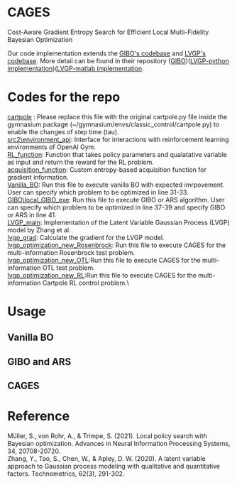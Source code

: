 # CAGES
Cost-Aware Gradient Entropy Search for Efficient Local
Multi-Fidelity Bayesian Optimization

Our code implementation extends the [GIBO's codebase](https://arxiv.org/abs/2106.11899) and [LVGP's codebase](https://arxiv.org/abs/1806.07504). More detail can be found in their repository ([GIBO](https://github.com/sarmueller/gibo/tree/main))([LVGP-python implementation](https://github.com/balaranjan/LVGP/tree/main))([LVGP-matlab implementation](https://doi.org/10.1080/00401706.2019.1638834).

# Codes for the repo
[cartpole](https://github.com/PaulsonLab/CAGES/blob/1c9525c7246ac3c7511f79fa02d784f689c59aed/cartpole.py) : Please replace this file with the original cartpole.py file inside the gymnasium package (~/gymnasium/envs/classic_control/cartpole.py) to enable the changes of step time (tau).\
[src2\environment_api](URL): Interface for interactions with reinforcement learning environments of OpenAI Gym.\
[RL_function](URL): Function that takes policy parameters and qualatative variable as input and return the reward for the RL problem.\
[acquisition_function](URL): Custom entropy-based acquisition function for gradient information.\
[Vanilla_BO](URL): Run this file to execute vanilla BO with expected imrpovement. User can specify which problem to be optimized in line 31-33.\
[GIBO\local_GIBO_exe](URL): Run this file to execute GIBO or ARS algorithm. User can specify which problem to be optimized in line 37-39 and specify GIBO or ARS in line 41.\
[LVGP_main](URL): Implementation of the Latent Variable Gaussian Process (LVGP) model by Zhang et al.\
[lvgp_grad](URL): Calculate the gradient for the LVGP model.\
[lvgp_optimization_new_Rosenbrock](URL): Run this file to execute CAGES for the multi-information Rosenbrock test problem.\
[lvgp_optimization_new_OTL](URL):Run this file to execute CAGES for the multi-information OTL test problem.\
[lvgp_optimization_new_RL](URL):Run this file to execute CAGES for the multi-information Cartpole RL control problem.\

# Usage
Vanilla BO
------------------------------

GIBO and ARS
------------------------------

CAGES
------------------------------

# Reference
Müller, S., von Rohr, A., & Trimpe, S. (2021). Local policy search with Bayesian optimization. Advances in Neural Information Processing Systems, 34, 20708-20720.\
Zhang, Y., Tao, S., Chen, W., & Apley, D. W. (2020). A latent variable approach to Gaussian process modeling with qualitative and quantitative factors. Technometrics, 62(3), 291-302.
